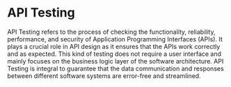 # API Testing

API Testing refers to the process of checking the functionality, reliability, performance, and security of Application Programming Interfaces (APIs). It plays a crucial role in API design as it ensures that the APIs work correctly and as expected. This kind of testing does not require a user interface and mainly focuses on the business logic layer of the software architecture. API Testing is integral to guarantee that the data communication and responses between different software systems are error-free and streamlined.